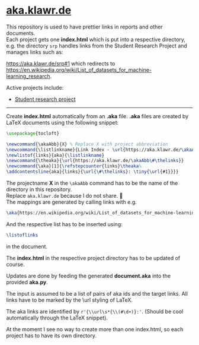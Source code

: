 # [aka.klawr.de](https://github.com/klawr/aka)

This repository is used to have prettier links in reports and other documents.  
Each project gets one **index.html** which is put into a respective directory,
e.g. the directory `srp` handles links from the Student Research Project and manages links such as:

https://aka.klawr.de/srp#1 which redirects to  
https://en.wikipedia.org/wiki/List_of_datasets_for_machine-learning_research.

Active projects include:
 - [Student research project](https://aka.klawr.de/srp)

---

Create **index.html** automatically from an **.aka** file.
**.aka** files are created by LaTeX documents using the following snippet:

```latex
\usepackage{tocloft}

\newcommand{\akaAbb}{X} % Replace X with project abbreviation
\newcommand{\listlinkname}{Link Index - \url{https://aka.klawr.de/\akaAbb}} 
\newlistof{links}{aka}{\listlinkname}
\newcommand{\theaka}{\url{https://aka.klawr.de/\akaAbb\#\thelinks}}
\newcommand{\aka}[1]{\refstepcounter{links}\theaka%
\addcontentsline{aka}{links}{\url{\#\thelinks}: \tiny{\url{#1}}}}
```

The projectname **X** in the `\akaAbb` command has to be the name of the directory in this repository. <br>
Replace `aka.klawr.de` because I do not share. 🍰 <br>
The mappings are generated by calling links with e.g.
```latex
\aka{https://en.wikipedia.org/wiki/List_of_datasets_for_machine-learning_research}
```
And the respective list has to be inserted using:
```latex
\listoflinks
```
in the document.


The **index.html** in the respective project directory has to be updated of course.

Updates are done by feeding the generated **document.aka** into the provided **aka.py**.

The input is assumed to be a list of pairs of aka ids and the target links.
All links have to be marked by the \url styling of LaTeX.

The aka links are identified by `r'{\\url\s*{\\(#\d+)}:'`.
(Should be cool automatically through the LaTeX snippet).

At the moment I see no way to create more than one index.html, so each
project has to have its own directory.
